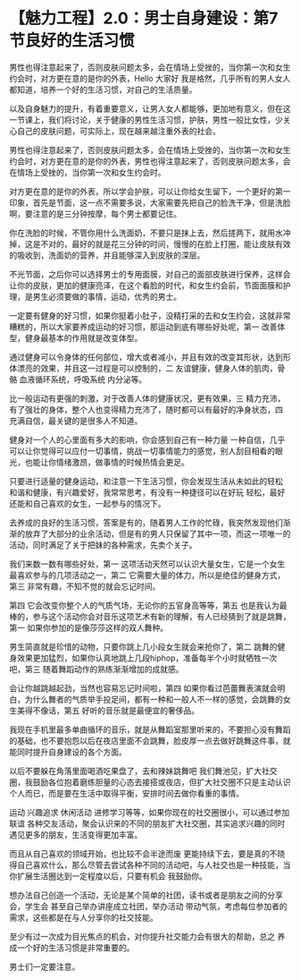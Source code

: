 # 【魅力工程】2.0：男士自身建设：第7节良好的生活习惯

男性也得注意起来了，否则皮肤问题太多，会在情场上受挫的，当你第一次和女生约会时，对方更在意的是你的外表，Hello 大家好 我是格然，几乎所有的男人女人都知道，培养一个好的生活习惯，对自己的生活质量。

以及自身魅力的提升，有着重要意义，让男人女人都能够，更加地有意义，但在这一节课上，我们将讨论，关于健康的男性生活习惯，护肤，男性一般比女性，少关心自己的皮肤问题，可实际上，现在越来越注重外表的社会。

男性也得注意起来了，否则皮肤问题太多，会在情场上受挫的，当你第一次和女生约会时，对方更在意的是你的外表，男性也得注意起来了，否则皮肤问题太多，会在情场上受挫的，当你第一次和女生约会时。

对方更在意的是你的外表，所以学会护肤，可以让你给女生留下，一个更好的第一印象，首先是节面，这一点不需要多说，大家需要先把自己的脸洗干净，但是洗脸啊，要注意的是三分钟按摩，每个男士都要记住。

你在洗脸的时候，不管你用什么洗面奶，不要只是抹上去，然后搓两下，就用水冲掉，这是不对的，最好的就是花三分钟的时间，慢慢的在脸上打圈，能让皮肤有效的吸收到，洗面奶的营养，并且能够深入到皮肤的深层。

不光节面，之后你可以选择男士的专用面膜，对自己的面部皮肤进行保养，这样会让你的皮肤，更加的健康亮泽，在这个看脸的时代，和女生约会前，节面面膜和护理，是男生必须要做的事情，运动，优秀的男士。

一定要有健身的好习惯，如果你挺着小肚子，没精打采的去和女生约会，这就非常糟糕的，所以大家要养成运动的好习惯，那运动到底有哪些好处呢，第一 改善体型，健身最基本的作用就是改变体型。

通过健身可以令身体的任何部位，增大或者减小，并且有效的改变其形状，达到形体漂亮的效果，并且这一过程是可以控制的，二 友谊健康，健身人体的肌肉，骨骼 血液循环系统，呼吸系统 内分泌等。

比一般运动有更强的刺激，对于改善人体的健康状况，更有效果，三 精力充沛，有了强壮的身体，整个人也变得精力充沛了，随时都可以有最好的净身状态，四 充满自信，最关键的是很多人不知道。

健身对一个人的心里面有多大的影响，你会感到自己有一种力量 一种自信，几乎可以让你觉得可以应付一切事情，挑战一切事情能力的感觉，别人刮目相看的眼光，也能让你情绪激昂，做事情的时候热情会更足。

只要进行适量的健身运动，和注意一下生活习惯，你会发现生活从未如此的轻松 和谐和健康，有兴趣爱好，我常常思考，有没有一种捷径可以在好玩 轻松，最好还能和自己喜欢的女生，一起参与的情况下。

去养成的良好的生活习惯，答案是有的，随着男人工作的忙碌，我突然发现他们渐渐的放弃了大部分的业余活动，但是有的男人只保留了其中一项，而这一项唯一的活动，同时满足了关于把妹的各种需求，先卖个关子。

我们来数一数有哪些好处，第一 这项活动天然可以认识大量女生，它是一个女生最喜欢参与的几项活动之一，第二 它需要大量的体力，所以是绝佳的健身方式，第三 非常有趣，不知不觉的就会忘记时间。

第四 它会改变你整个人的气质气场，无论你的五官身高等等，第五 也是我认为最棒的，参与这个活动你会对音乐这项艺术有新的理解，有人已经猜到了就是跳舞，第一 如果你参加的是像莎莎这样的双人舞种。

男生简直就是珍惜的动物，只要你跳上几小段女生就会来抢你了，第二 跳舞的健身效果更加猛烈，如果你认真地跳上几段hiphop，准备每半个小时就牺牲一次吧，第三 随着舞蹈动作的熟练渐渐增加的成就感。

会让你越跳越起劲，当然也容易忘记时间啦，第四 如果你看过芭蕾舞表演就会明白，为什么舞者的气质举手投足间，都有一种和一般人不一样的感觉，会跳舞的女生美得不像话，第五 好听的音乐就是最便宜的奢侈品。

我现在手机里最多单曲循环的音乐，就是从舞蹈室那里听来的，不要担心没有舞蹈的基础，也不要抱怨以后在夜店里面不会跳舞，脸皮厚一点去做好跳舞这件事，就能同时提升自身建设的各个方面。

以后不要躲在角落里面喝酒吃果盘了，去和辣妹跳舞吧 我们舞池见，扩大社交圈，我鼓励各位抱着磨练胆量的心态去接搭或夜店，但扩大社交圈不只是主动认识个人而已，而是要在生活中取得平衡，安排时间去做你看重的事情。

运动 兴趣追求 休闲活动 进修学习等等，如果你现在的社交圈很小，可以通过参加联谊 各种交友活动，聚会认识来的不同的朋友扩大社交圈，其实追求兴趣的同时遇见更多的朋友，生活变得更加丰富。

而且从自己喜欢的领域开始，也比较不会半途而废 更能持续下去，要是真的不晓得自己喜欢什么，那么尽管去尝试各种不同的活动吧，与人社交也是一种技能，当你扩展生活圈达到一定程度以后，只要有机会 我鼓励你。

想办法自己创造一个活动，无论是某个简单的社团，读书或者是朋友之间的分享会，学生会 甚至自己举办讲座成立社团，举办活动 带动气氛，考虑每位参加者的需求，这些都是在与人分享你的社交技能。

至少有过一次成为目光焦点的机会，对你提升社交能力会有很大的帮助，总之 养成一个好的生活习惯是非常重要的。

男士们一定要注意。